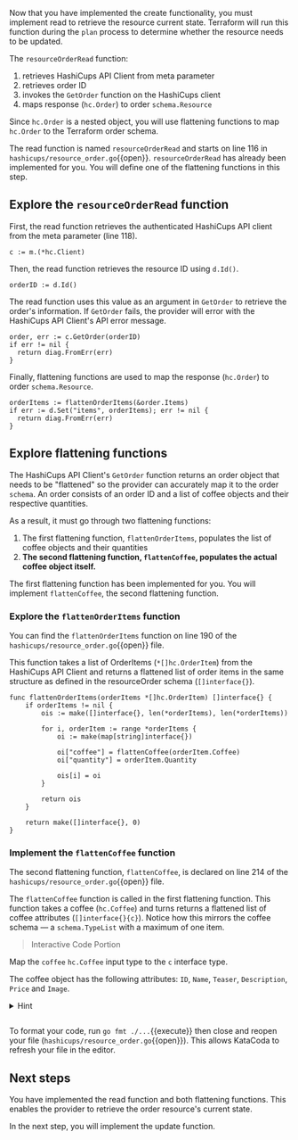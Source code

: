 Now that you have implemented the create functionality, you must implement read to retrieve the resource current state. Terraform will run this function during the `plan` process to determine whether the resource needs to be updated.

The `resourceOrderRead` function:
1. retrieves HashiCups API Client from meta parameter
1. retrieves order ID
1. invokes the `GetOrder` function on the HashiCups client
1. maps response (`hc.Order`) to order `schema.Resource`

Since `hc.Order` is a nested object, you will use flattening functions to map `hc.Order` to the Terraform order schema.

The read function is named `resourceOrderRead` and starts on line 116 in `hashicups/resource_order.go`{{open}}. `resourceOrderRead` has already been implemented for you. You will define one of the flattening functions in this step.

## Explore the `resourceOrderRead` function

First, the read function retrieves the authenticated HashiCups API client from the meta parameter (line 118).

```
c := m.(*hc.Client)
```

Then, the read function retrieves the resource ID using `d.Id()`.

```
orderID := d.Id()
```

The read function uses this value as an argument in `GetOrder` to retrieve the order's information. If `GetOrder` fails, the provider will error with the HashiCups API Client's API error message.

```
order, err := c.GetOrder(orderID)
if err != nil {
  return diag.FromErr(err)
}
```

Finally, flattening functions are used to map the response (`hc.Order`) to order `schema.Resource`.

```
orderItems := flattenOrderItems(&order.Items)
if err := d.Set("items", orderItems); err != nil {
  return diag.FromErr(err)
}
```

## Explore flattening functions

The HashiCups API Client's `GetOrder` function returns an order object that needs to be "flattened" so the provider can accurately map it to the order `schema`. An order consists of an order ID and a list of coffee objects and their respective quantities.

As a result, it must go through two flattening functions:

1. The first flattening function, `flattenOrderItems`, populates the list of coffee objects and their quantities
1. **The second flattening function, `flattenCoffee`, populates the actual coffee object itself.**

The first flattening function has been implemented for you. You will implement `flattenCoffee`, the second flattening function.

### Explore the `flattenOrderItems` function 

You can find the  `flattenOrderItems` function on line 190 of the `hashicups/resource_order.go`{{open}} file.

This function takes a list of OrderItems (`*[]hc.OrderItem`) from the HashiCups API Client and returns a flattened list of order items in the same structure as defined in the resourceOrder schema (`[]interface{}`).

```
func flattenOrderItems(orderItems *[]hc.OrderItem) []interface{} {
	if orderItems != nil {
		ois := make([]interface{}, len(*orderItems), len(*orderItems))

		for i, orderItem := range *orderItems {
			oi := make(map[string]interface{})

			oi["coffee"] = flattenCoffee(orderItem.Coffee)
			oi["quantity"] = orderItem.Quantity

			ois[i] = oi
		}

		return ois
	}

	return make([]interface{}, 0)
}
```

### Implement the `flattenCoffee` function 

The second flattening function, `flattenCoffee`, is declared on line 214 of the `hashicups/resource_order.go`{{open}} file.

The `flattenCoffee` function is called in the first flattening function. This function takes a coffee (`hc.Coffee`) and turns returns a flattened list of coffee attributes (`[]interface{}{c}`). Notice how this mirrors the coffee schema — a `schema.TypeList` with a maximum of one item.

> Interactive Code Portion

Map the `coffee` `hc.Coffee` input type to the `c` interface type.

The coffee object has the following attributes: `ID`, `Name`, `Teaser`, `Description`, `Price` and `Image`.

<details style="padding-bottom: 1em;">
<summary>Hint</summary>

Add the following code snippet to line 217. This maps `coffee` to the `c` interface type.

<pre class="file" data-filename="hashicups/resource_order.go" data-target="insert" data-marker="// ** | Map Coffee attributes">
```
// ** | Map Coffee attributes
c["id"] = coffee.ID
c["name"] = coffee.Name
c["teaser"] = coffee.Teaser
c["description"] = coffee.Description
c["price"] = coffee.Price
c["image"] = coffee.Image
```
</pre>
</details>

To format your code, run `go fmt ./...`{{execute}} then close and reopen your file (`hashicups/resource_order.go`{{open}}). This allows KataCoda to refresh your file in the editor.

## Next steps

You have implemented the read function and both flattening functions. This enables the provider to retrieve the order resource's current state.

In the next step, you will implement the update function.